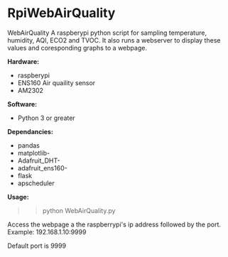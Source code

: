# RpiWebAirQuality
WebAirQuality
A raspberypi python script for sampling temperature, humidity, AQI, ECO2 and TVOC. It also runs a webserver to display these values and coresponding graphs to a webpage.

**Hardware:**

- raspberypi
- ENS160 Air quaility sensor
- AM2302

**Software:**

- Python 3 or greater

**Dependancies:**

- pandas
- matplotlib-
- Adafruit_DHT-
- adafruit_ens160-
- flask
- apscheduler

**Usage:**

>> python WebAirQuality.py

Access the webpage a the raspberrypi's ip address followed by the port. Example: 192.168.1.10:9999

Default port is 9999
